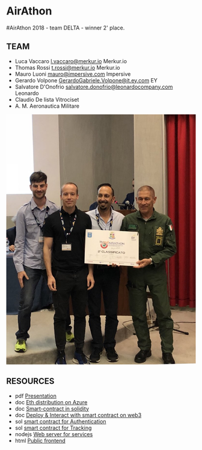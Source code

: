 AirAthon
===
#AirAthon 2018 - team DELTA - winner 2' place.

## TEAM
* Luca Vaccaro <l.vaccaro@merkur.io> Merkur.io 
* Thomas Rossi <t.rossi@merkur.io> Merkur.io 
* Mauro Luoni <mauro@impersive.com> Impersive
* Gerardo Volpone <GerardoGabriele.Volpone@it.ey.com> EY
* Salvatore D'Onofrio <salvatore.donofrio@leonardocompany.com> Leonardo
* Claudio De lista Vitrociset
* A. M.  Aeronautica Militare

![team DELTA](https://github.com/lvaccaro/airathon/raw/master/photo.jpg)

## RESOURCES
* pdf [Presentation](https://github.com/lvaccaro/airathon/raw/master/Delta.pdf)
* doc [Eth distribution on Azure](https://github.com/lvaccaro/airathon/blob/master/Azure.md)
* doc [Smart-contract in solidity](https://github.com/lvaccaro/airathon/blob/master/Contract.md)
* doc [Deploy & Interact with smart contract on web3](https://github.com/lvaccaro/airathon/blob/master/Web3.md)
* sol [smart contract for Authentication](https://github.com/lvaccaro/airathon/blob/master/services/Storage.sol)
* sol [smart contract for Tracking](https://github.com/lvaccaro/airathon/blob/master/services/Reports.sol)
* nodejs [Web server for services](https://github.com/lvaccaro/airathon/blob/master/services)
* html [Public frontend](https://github.com/lvaccaro/airathon/blob/master/services/public)
